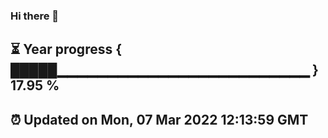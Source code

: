 ### Hi there 👋
⏳ Year progress { █████▁▁▁▁▁▁▁▁▁▁▁▁▁▁▁▁▁▁▁▁▁▁▁▁▁ } 17.95 %
---
⏰ Updated on Mon, 07 Mar 2022 12:13:59 GMT
---

